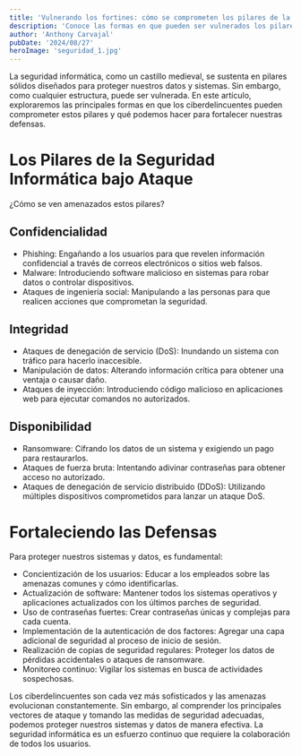 ```yaml
---
title: 'Vulnerando los fortines: cómo se comprometen los pilares de la seguridad informática'
description: 'Conoce las formas en que pueden ser vulnerados los pilares de la seguridad informática y como evitarlo.'
author: 'Anthony Carvajal'
pubDate: '2024/08/27'
heroImage: 'seguridad_1.jpg'
---
```


La seguridad informática, como un castillo medieval, se sustenta en pilares sólidos diseñados para proteger nuestros datos y sistemas. Sin embargo, como cualquier estructura, puede ser vulnerada. En este artículo, exploraremos las principales formas en que los ciberdelincuentes pueden comprometer estos pilares y qué podemos hacer para fortalecer nuestras defensas.

# Los Pilares de la Seguridad Informática bajo Ataque

¿Cómo se ven amenazados estos pilares?

## Confidencialidad

- Phishing: Engañando a los usuarios para que revelen información confidencial a través de correos electrónicos o sitios web falsos.
- Malware: Introduciendo software malicioso en sistemas para robar datos o controlar dispositivos.
- Ataques de ingeniería social: Manipulando a las personas para que realicen acciones que comprometan la seguridad.

## Integridad

- Ataques de denegación de servicio (DoS): Inundando un sistema con tráfico para hacerlo inaccesible.
- Manipulación de datos: Alterando información crítica para obtener una ventaja o causar daño.
- Ataques de inyección: Introduciendo código malicioso en aplicaciones web para ejecutar comandos no autorizados.

## Disponibilidad

- Ransomware: Cifrando los datos de un sistema y exigiendo un pago para restaurarlos.
- Ataques de fuerza bruta: Intentando adivinar contraseñas para obtener acceso no autorizado.
- Ataques de denegación de servicio distribuido (DDoS): Utilizando múltiples dispositivos comprometidos para lanzar un ataque DoS.

# Fortaleciendo las Defensas

Para proteger nuestros sistemas y datos, es fundamental:

- Concientización de los usuarios: Educar a los empleados sobre las amenazas comunes y cómo identificarlas.
- Actualización de software: Mantener todos los sistemas operativos y aplicaciones actualizados con los últimos parches de seguridad.
- Uso de contraseñas fuertes: Crear contraseñas únicas y complejas para cada cuenta.
- Implementación de la autenticación de dos factores: Agregar una capa adicional de seguridad al proceso de inicio de sesión.
- Realización de copias de seguridad regulares: Proteger los datos de pérdidas accidentales o ataques de ransomware.
- Monitoreo continuo: Vigilar los sistemas en busca de actividades sospechosas.

Los ciberdelincuentes son cada vez más sofisticados y las amenazas evolucionan constantemente. Sin embargo, al comprender los principales vectores de ataque y tomando las medidas de seguridad adecuadas, podemos proteger nuestros sistemas y datos de manera efectiva. La seguridad informática es un esfuerzo continuo que requiere la colaboración de todos los usuarios.
